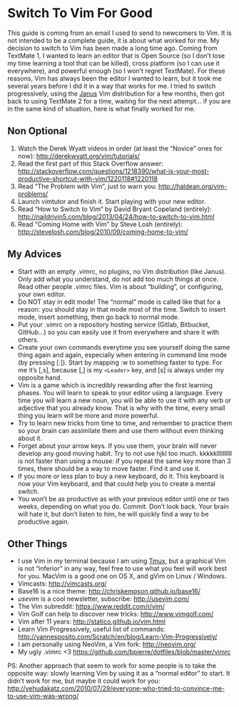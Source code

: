 # Switch To Vim For Good

This guide is coming from an email I used to send to newcomers to Vim. It is not intended to be a complete guide, it is about what worked for me. My decision to switch to Vim has been made a long time ago. Coming from TextMate 1, I wanted to learn an editor that is Open Source (so I don’t lose my time learning a tool that can be killed), cross platform (so I can use it everywhere), and powerful enough (so I won’t regret TextMate). For these reasons, Vim has always been the editor I wanted to learn, but it took me several years before I did it in a way that works for me. I tried to switch progressively, using the [Janus](https://github.com/davelab6/janus) Vim distribution for a few months, then got back to using TextMate 2 for a time, waiting for the next attempt… if you are in the same kind of situation, here is what finally worked for me.

## Non Optional

1. Watch the Derek Wyatt videos in order (at least the “Novice” ones for now): http://derekwyatt.org/vim/tutorials/
2. Read the first part of this Stack Overflow answer: http://stackoverflow.com/questions/1218390/what-is-your-most-productive-shortcut-with-vim/1220118#1220118
3. Read “The Problem with Vim”, just to warn you: http://haldean.org/vim-problems/
4. Launch vimtutor and finish it. Start playing with your new editor.
5. Read “How to Switch to Vim” by David Bryant Copeland (entirely): http://naildrivin5.com/blog/2013/04/24/how-to-switch-to-vim.html
6. Read “Coming Home with Vim” by Steve Losh (entirely): http://stevelosh.com/blog/2010/09/coming-home-to-vim/

## My Advices

- Start with an empty .vimrc, no plugins, no Vim distribution (like Janus). Only add what you understand, do not add too much things at once. Read other people .vimrc files. Vim is about “building”, or configuring, your own editor.
- Do NOT stay in edit mode! The “normal” mode is called like that for a reason: you should stay in that mode most of the time. Switch to insert mode, insert something, then go back to normal mode.
- Put your .vimrc on a repository hosting service (Gitlab, Bitbucket, GitHub…) so you can easily use it from everywhere and share it with others.
- Create your own commands everytime you see yourself doing the same thing again and again, especially when entering in command line mode (by pressing [:]). Start by mapping :w<enter> to something faster to type. For me it’s [,s], because [,] is my `<Leader>` key, and [s] is always under my opposite hand.
- Vim is a game which is incredibly rewarding after the first learning phases. You will learn to speak to your editor using a language. Every time you will learn a new noun, you will be able to use it with any verb or adjective that you already know. That is why with the time, every small thing you learn will be more and more powerful.
- Try to learn new tricks from time to time, and remember to practice them so your brain can assimilate them and use them without even thinking about it.
- Forget about your arrow keys. If you use them, your brain will never develop any good moving habit. Try to not use hjkl too much. kkkkkllllllllll is not faster than using a mouse: if you repeat the same key more than 3 times, there should be a way to move faster. Find it and use it.
- If you more or less plan to buy a new keyboard, do it. This keyboard is now your Vim keyboard, and that could help you to create a mental switch.
- You won’t be as productive as with your previous editor until one or two weeks, depending on what you do. Commit. Don’t look back. Your brain will hate it, but don’t listen to him, he will quickly find a way to be productive again.

## Other Things

- I use Vim in my terminal because I am using [Tmux](http://tmux.github.io/), but a graphical Vim is not “inferior” in any way, feel free to use what you feel will work best for you. MacVim is a good one on OS X, and gVim on Linux / Windows.
- Vimcasts: http://vimcasts.org/
- Base16 is a nice theme: http://chriskempson.github.io/base16/
- _usevim_ is a cool newsletter, subscribe: http://usevim.com/
- The Vim subreddit: https://www.reddit.com/r/vim/
- Vim Golf can help to discover new tricks: http://www.vimgolf.com/
- Vim after 11 years: http://statico.github.io/vim.html
- Learn Vim Progressively, useful list of commands: http://yannesposito.com/Scratch/en/blog/Learn-Vim-Progressively/
- I am personally using NeoVim, a Vim fork: http://neovim.org/
- My ugly .vimrc <3 https://github.com/bpierre/dotfiles/blob/master/vimrc

PS: Another approach that seem to work for some people is to take the opposite way: slowly learning Vim by using it as a “normal editor” to start. It didn’t work for me, but maybe it could work for you: http://yehudakatz.com/2010/07/29/everyone-who-tried-to-convince-me-to-use-vim-was-wrong/